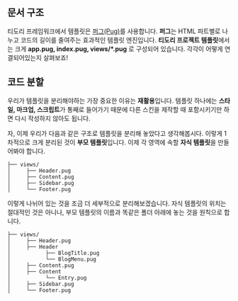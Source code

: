 ## 문서 구조

티도리 프레임워크에서 템플릿은 [퍼그(Pug)](https://pugjs.org/api/getting-started.html)를 사용합니다. **퍼그**는 HTML 파트별로 나누고 코드의 길이를 줄여주는 효과적인 템플릿 엔진입니다. **티도리 프로젝트 템플릿**에서는 크게 **app.pug, index.pug, views/*.pug** 로 구성되어 있습니다. 각각이 어떻게 연결되어있는지 살펴보죠!

## 코드 분할

우리가 템플릿을 분리해야하는 가장 중요한 이유는 **재활용**입니다. 템플릿 하나에는 **스타일, 마크업, 스크립트**가 통째로 들어가기 때문에 다른 스킨을 제작할 때 포함시키기만 하면 다시 작성하지 않아도 됩니다.

자, 이제 우리가 다음과 같은 구조로 템플릿을 분리해 놓았다고 생각해봅시다. 이렇게 1차적으로 크게 분리된 것이 **부모 템플릿**입니다. 이제 각 영역에 속할 **자식 템플릿**을 만들어봐야 합니다.

```plgintext
├── views/
│     ├── Header.pug
│     ├── Content.pug
│     ├── Sidebar.pug
│     └── Footer.pug
```

이렇게 나뉘어 있는 것을 조금 더 세부적으로 분리해보겠습니다. 자식 템플릿의 위치는 절대적인 것은 아니나, 부모 템플릿의 이름과 똑같은 폴더 아래에 놓는 것을 원칙으로 합니다.

```plaintext
├── views/
│     ├── Header.pug
│     ├── Header
│           ├── BlogTitle.pug
│           └── BlogMenu.pug
│     ├── Content.pug
│     ├── Content
│           └── Entry.pug
│     ├── Sidebar.pug
│     └── Footer.pug
```

